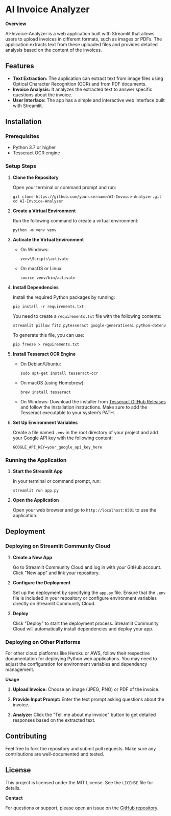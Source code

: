 AI Invoice Analyzer
===================

**Overview**

AI-Invoice-Analyzer is a web application built with Streamlit that allows users to upload invoices in different formats, such as images or PDFs. The application extracts text from these uploaded files and provides detailed analysis based on the content of the invoices.

Features
--------

-   **Text Extraction:** The application can extract text from image files using Optical Character Recognition (OCR) and from PDF documents.
-   **Invoice Analysis:** It analyzes the extracted text to answer specific questions about the invoice.
-   **User Interface:** The app has a simple and interactive web interface built with Streamlit.

Installation
------------

### Prerequisites

-   Python 3.7 or higher
-   Tesseract OCR engine

### Setup Steps

1.  **Clone the Repository**
    
    Open your terminal or command prompt and run:
    
    `git clone https://github.com/yourusername/AI-Invoice-Analyzer.git
    cd AI-Invoice-Analyzer` 
    
2.  **Create a Virtual Environment**
    
    Run the following command to create a virtual environment:
    
    `python -m venv venv` 
    
3.  **Activate the Virtual Environment**
    
    *   On Windows:
        
        `venv\Scripts\activate` 
        
    *   On macOS or Linux:
        
        `source venv/bin/activate` 
        
4.  **Install Dependencies**
    
    Install the required Python packages by running:
    
    `pip install -r requirements.txt` 
    
    You need to create a `requirements.txt` file with the following contents:
    
    `streamlit
    pillow
    fitz
    pytesseract
    google-generativeai
    python-dotenv` 
    
    To generate this file, you can use:
    
    `pip freeze > requirements.txt` 
    
5.  **Install Tesseract OCR Engine**
    
    *   On Debian/Ubuntu:
        
        `sudo apt-get install tesseract-ocr` 
        
    *   On macOS (using Homebrew):
        
        `brew install tesseract` 
        
    *   On Windows: Download the installer from [Tesseract GitHub Releases](https://github.com/tesseract-ocr/tesseract/releases) and follow the installation instructions. Make sure to add the Tesseract executable to your system’s PATH.
6.  **Set Up Environment Variables**
    
    Create a file named `.env` in the root directory of your project and add your Google API key with the following content:
    
    `GOOGLE_API_KEY=your_google_api_key_here` 
    

### Running the Application

1.  **Start the Streamlit App**
    
    In your terminal or command prompt, run:
    
    `streamlit run app.py` 
    
2.  **Open the Application**
    
    Open your web browser and go to `http://localhost:8501` to use the application.
    

Deployment
----------

### Deploying on Streamlit Community Cloud

1.  **Create a New App**
    
    Go to Streamlit Community Cloud and log in with your GitHub account. Click "New app" and link your repository.
    
2.  **Configure the Deployment**
    
    Set up the deployment by specifying the `app.py` file. Ensure that the `.env` file is included in your repository or configure environment variables directly on Streamlit Community Cloud.
    
3.  **Deploy**
    
    Click "Deploy" to start the deployment process. Streamlit Community Cloud will automatically install dependencies and deploy your app.
    

### Deploying on Other Platforms

For other cloud platforms like Heroku or AWS, follow their respective documentation for deploying Python web applications. You may need to adjust the configuration for environment variables and dependency management.

**Usage**

1.  **Upload Invoice:** Choose an image (JPEG, PNG) or PDF of the invoice.
    
2.  **Provide Input Prompt:** Enter the text prompt asking questions about the invoice.
    
3.  **Analyze:** Click the "Tell me about my invoice" button to get detailed responses based on the extracted text.
    

Contributing
------------

Feel free to fork the repository and submit pull requests. Make sure any contributions are well-documented and tested.

License
-------

This project is licensed under the MIT License. See the `LICENSE` file for details.

**Contact**

For questions or support, please open an issue on the [GitHub repository](https://github.com/pratstick/AI-Invoice-Extractor).